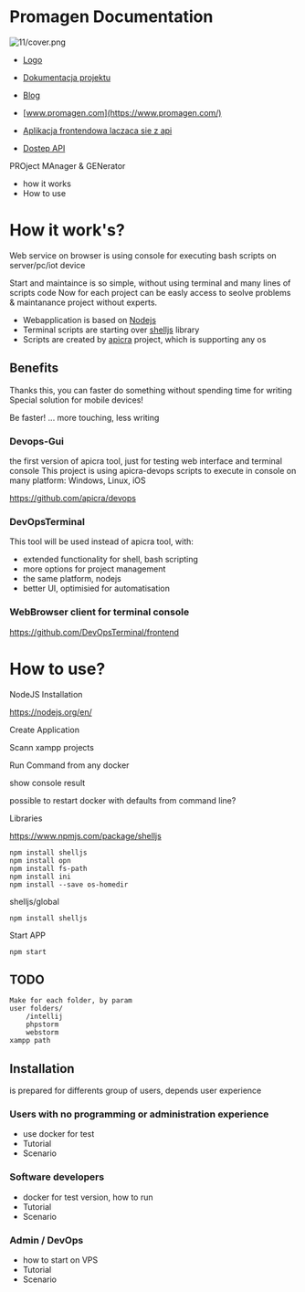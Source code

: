 # Promagen Documentation

![11/cover.png](https://logo.promagen.com/11/cover.png)

+ [Logo](https://logo.promagen.com/)

+ [Dokumentacja projektu](https://docs.promagen.com/)

+ [Blog](https://blog.promagen.com/)

+ [www.promagen.com](https://www.promagen.com/)


+ [Aplikacja frontendowa laczaca sie z api](https://app.promagen.com/)

+ [Dostep API](https://api.promagen.com/)




PROject MAnager & GENerator
+ how it works
+ How to use


# How it work's?
Web service on browser is using console for executing bash scripts on server/pc/iot device

Start and maintaince is so simple, without using terminal and many lines of scripts code
Now for each project can be easly access to seolve problems & maintanance project without experts.

+ Webapplication is based on [Nodejs](https://nodejs.org/en/)
+ Terminal scripts are starting over [shelljs](https://github.com/shelljs/shelljs) library
+ Scripts are created by [apicra](https://github.com/apicra) project, which is supporting any os


## Benefits
Thanks this, you can faster do something without spending time for writing
Special solution for mobile devices!

Be faster!
... more touching, less writing

### Devops-Gui
the first version of apicra tool, just for testing web interface and terminal console
This project is using apicra-devops scripts to execute in console on many platform: Windows, Linux, iOS

https://github.com/apicra/devops

### DevOpsTerminal
This tool will be used instead of apicra tool, with:
+ extended functionality for shell, bash scripting
+ more options for project management
+ the same platform, nodejs
+ better UI, optimisied for automatisation

### WebBrowser client for terminal console 
https://github.com/DevOpsTerminal/frontend


# How to use?
NodeJS Installation

https://nodejs.org/en/

Create Application

Scann xampp projects

Run Command from any docker

show console result

possible to restart docker with defaults from command line?

Libraries

https://www.npmjs.com/package/shelljs

    npm install shelljs
    npm install opn
    npm install fs-path
    npm install ini
    npm install --save os-homedir

shelljs/global

    npm install shelljs

Start APP

    npm start
    
    
## TODO
    
    Make for each folder, by param     
    user folders/
        /intellij
        phpstorm
        webstorm
    xampp path
    
    
    
    



## Installation
is prepared for differents group of users, depends user experience


### Users with no programming or administration experience
+ use docker for test
+ Tutorial
+ Scenario

### Software developers
+ docker for test version, how to run
+ Tutorial
+ Scenario


### Admin / DevOps
+ how to start on VPS
+ Tutorial
+ Scenario
